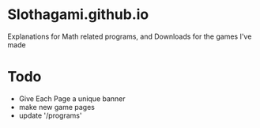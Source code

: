 # Slothagami.github.io
Explanations for Math related programs, and Downloads for the games I've made

# Todo
- Give Each Page a unique banner
- make new game pages
- update '/programs'